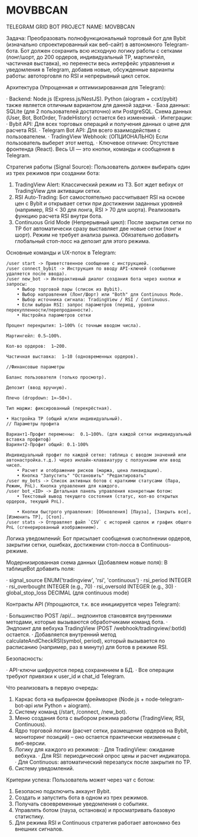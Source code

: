 # MOVBBCAN
TELEGRAM GRID BOT
PROJECT NAME: MOVBBCAN   


Задача: Преобразовать полнофункциональный торговый бот для Bybit (изначально спроектированный как веб-сайт) в автономного Telegram-бота. Бот должен сохранить всю исходную логику работы с сетками (лонг/шорт, до 200 ордеров, индивидуальный TP, мартингейл, частичная выставка), но перенести весь интерфейс управления и уведомления в Telegram, добавив новые, обсужденные варианты работы: автоторговля по RSI и непрерывный цикл сеток.

Архитектура (Упрощенная и оптимизированная для Telegram):

· Backend: Node.js (Express.js/NestJS). Python (aiogram + ccxt/pybit) также является отличным вариантом для данной задачи.
· База данных: SQLite (для 2 пользователей достаточно) или PostgreSQL. Схема данных (User, Bot, BotOrder, TradeHistory) остается без изменений.
· Интеграции:
  · Bybit API: Для всех торговых операций и получения данных о цене для расчета RSI.
  · Telegram Bot API: Для всего взаимодействия с пользователем.
  · TradingView Webhook: (ОПЦИОНАЛЬНО) Если пользователь выберет этот метод.
· Ключевое отличие: Отсутствие фронтенда (React). Весь UI — это кнопки, команды и сообщения в Telegram.

Стратегия работы (Signal Source): Пользователь должен выбирать один из трех режимов при создании бота:

1. TradingView Alert: Классический режим из ТЗ. Бот ждет вебхук от TradingView для активации сетки.
2. RSI Auto-Trading: Бот самостоятельно рассчитывает RSI на основе цен с Bybit и открывает сетки при достижении заданных уровней (например, RSI < 30 для лонга, RSI > 70 для шорта). Реализовать функцию расчета RSI внутри бота.
3. Continuous Grid Mode (Непрерывный цикл): После закрытия сетки по TP бот автоматически сразу выставляет две новые сетки (лонг и шорт). Режим не требует анализа рынка. Обязательно добавить глобальный стоп-лосс на депозит для этого режима.

Основные команды и UX-поток в Telegram:

```
/user start -> Приветственное сообщение с инструкцией.
/user connect_bybit -> Инструкция по вводу API-ключей (сообщение удаляется после ввода).
/user new_bot -> Интерактивный диалог создания бота через кнопки и запросы:
    • Выбор торговой пары (список из Bybit).
    • Выбор направления (Лонг/Шорт) или "Both" для Continuous Mode.
    • Выбор источника сигнала: TradingView / RSI / Continuous.
    • Если выбран RSI: запрос параметров (период, уровни перекупленности/перепроданности).
    • Настройка параметров сетки 

Процент перекрытия: 1–100% (с точным вводом числа).

Мартингейл: 0.5–100%.

Кол-во ордеров:  1–200.

Частичная выставка:  1–10 (одновременных ордеров).

//Финансовые параметры

Баланс пользователя (только просмотр).

Депозит (ввод вручную).

Плечо (dropdown: 1×–50×).

Тип маржи: фиксированный (перекрёстная).

• Настройка TP (общий и/или индивидуальный).
// Параметры профита  

Вариант1-Профит переменны:  0.1–100%. (для каждой сетки индивидуальный вставка профитоф)
Вариянт2-Профит общий: 0.1-100%

Индивидуальный профит по каждой сетке: таблица с вводом значений или автонастройка.т.д.) через инлайн-клаввиатуру с ползунками или ввод чисел.
    • Расчет и отображение рисков (маржа, цена ликвидации).
    • Кнопка "Запустить" "Остановить" "Редактировать"
/user my_bots -> Список активных ботов с краткими статусами (Пара, Режим, PnL). Кнопка управления для каждого.
/user bot_<ID> -> Детальная панель управления конкретным ботом:
    • Текстовый вывод текущего состояния (статус, кол-во открытых ордеров, текущий PnL).
    
    • Кнопки быстрого управления: [Обновления] [Пауза], [Закрыть все], [Изменить TP], [Стоп].
/user stats -> Отправляет файл `CSV` с историей сделок и график общего PnL (сгенерированный изображением).
```

Логика уведомлений: Бот присылает сообщения о:исполнении ордеров, закрытии сетки, ошибках, достижении стоп-лосса в Continuous-режиме.

Модернизированная схема данных (Добавляем новые поля): В таблицеBot добавить поля:

· signal_source ENUM('tradingview', 'rsi', 'continuous')
· rsi_period INTEGER
· rsi_overbought INTEGER (e.g., 70)
· rsi_oversold INTEGER (e.g., 30)
· global_stop_loss DECIMAL (для continuous mode)

Контракты API (Упрощаются, т.к. все инициируется через Telegram):

· Большинство POST /api/... эндпоинтов становятся внутренними методами, которые вызываются обработчиками команд бота.
· Эндпоинт для вебхука TradingView (POST /webhook/tradingview/:botId) остается.
· Добавляется внутренний метод calculateAndCheckRSI(symbol, period), который вызывается по расписанию (например, раз в минуту) для ботов в режиме RSI.

Безопасность:

· API-ключи шифруются перед сохранением в БД.
· Все операции требуют привязки к user_id и chat_id Telegram.

Что реализовать в первую очередь:

1. Каркас бота на выбранном фреймворке (Node.js + node-telegram-bot-api или Python + aiogram).
2. Систему команд (/start, /connect, /new_bot).
3. Меню создания бота с выбором режима работы (TradingView, RSI, Continuous).
4. Ядро торговой логики (расчет сетки, размещение ордеров на Bybit, мониторинг позиций) – оно остается практически неизменным с веб-версии.
5. Логику для каждого из режимов:
   · Для TradingView: ожидание вебхука.
   · Для RSI: периодический опрос цены и расчет индикатора.
   · Для Continuous: автоматический перезапуск после закрытия по TP.
6. Систему уведомлений.

Критерии успеха: Пользователь может через чат с ботом:

1. Безопасно подключить аккаунт Bybit.
2. Создать и запустить бота в одном из трех режимов.
3. Получать своевременные уведомления о событиях.
4. Управлять ботом (пауза, остановка) и просматривать базовую статистику.
5. Для режима RSI и Continuous стратегия работает автономно без внешних сигналов.

